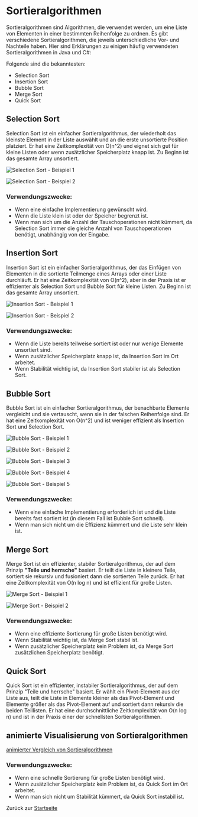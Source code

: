 # Sortieralgorithmen

Sortieralgorithmen sind Algorithmen, die verwendet werden, um eine Liste von Elementen in einer bestimmten Reihenfolge zu ordnen. Es gibt verschiedene Sortieralgorithmen, die jeweils unterschiedliche Vor- und Nachteile haben. Hier sind Erklärungen zu einigen häufig verwendeten Sortieralgorithmen in Java und C#:

Folgende sind die bekanntesten:
- Selection Sort
- Insertion Sort
- Bubble Sort
- Merge Sort
- Quick Sort

## Selection Sort

Selection Sort ist ein einfacher Sortieralgorithmus, der wiederholt das kleinste Element in der Liste auswählt und an die erste unsortierte Position platziert. Er hat eine Zeitkomplexität von O(n^2) und eignet sich gut für kleine Listen oder wenn zusätzlicher Speicherplatz knapp ist.
Zu Beginn ist das gesamte Array unsortiert.

![Selection Sort - Beispiel 1](../img/07-03-Selection%20Sort%201.png)

![Selection Sort - Beispiel 2](../img/07-04-Selection%20Sort%202.png)

### Verwendungszwecke:

* Wenn eine einfache Implementierung gewünscht wird.
* Wenn die Liste klein ist oder der Speicher begrenzt ist.
* Wenn man sich um die Anzahl der Tauschoperationen nicht kümmert, da Selection Sort immer die gleiche Anzahl von Tauschoperationen benötigt, unabhängig von der Eingabe.


## Insertion Sort

Insertion Sort ist ein einfacher Sortieralgorithmus, der das Einfügen von Elementen in die sortierte Teilmenge eines Arrays oder einer Liste durchläuft. Er hat eine Zeitkomplexität von O(n^2), aber in der Praxis ist er effizienter als Selection Sort und Bubble Sort für kleine Listen.
Zu Beginn ist das gesamte Array unsortiert.

![Insertion Sort - Beispiel 1](../img/07-05-Insertion%20Sort%201.png)

![Insertion Sort - Beispiel 2](../img/07-06-Insertion%20Sort%202.png)

### Verwendungszwecke:

* Wenn die Liste bereits teilweise sortiert ist oder nur wenige Elemente unsortiert sind.
* Wenn zusätzlicher Speicherplatz knapp ist, da Insertion Sort im Ort arbeitet.
* Wenn Stabilität wichtig ist, da Insertion Sort stabiler ist als Selection Sort.

## Bubble Sort

Bubble Sort ist ein einfacher Sortieralgorithmus, der benachbarte Elemente vergleicht und sie vertauscht, wenn sie in der falschen Reihenfolge sind. Er hat eine Zeitkomplexität von O(n^2) und ist weniger effizient als Insertion Sort und Selection Sort.

![Bubble Sort - Beispiel 1](../img/07-07-Bubble%20Sort%201.png)

![Bubble Sort - Beispiel 2](../img/07-08-Bubble%20Sort%202.png)

![Bubble Sort - Beispiel 3](../img/07-09-Bubble%20Sort%203.png)

![Bubble Sort - Beispiel 4](../img/07-10-Bubble%20Sort%204.png)

![Bubble Sort - Beispiel 5](../img/07-11-Bubble%20Sort%205.png)

### Verwendungszwecke:

* Wenn eine einfache Implementierung erforderlich ist und die Liste bereits fast sortiert ist (in diesem Fall ist Bubble Sort schnell).
* Wenn man sich nicht um die Effizienz kümmert und die Liste sehr klein ist.

## Merge Sort

Merge Sort ist ein effizienter, stabiler Sortieralgorithmus, der auf dem Prinzip **"Teile und herrsche"** basiert. Er teilt die Liste in kleinere Teile, sortiert sie rekursiv und fusioniert dann die sortierten Teile zurück. Er hat eine Zeitkomplexität von O(n log n) und ist effizient für große Listen.

![Merge Sort - Beispiel 1](../img/07-12-Merge%20Sort%201.png)

![Merge Sort - Beispiel 2](../img/07-13-Merge%20Sort%202.png)

### Verwendungszwecke:

* Wenn eine effiziente Sortierung für große Listen benötigt wird.
* Wenn Stabilität wichtig ist, da Merge Sort stabil ist.
* Wenn zusätzlicher Speicherplatz kein Problem ist, da Merge Sort zusätzlichen Speicherplatz benötigt.

## Quick Sort

Quick Sort ist ein effizienter, instabiler Sortieralgorithmus, der auf dem Prinzip "Teile und herrsche" basiert. Er wählt ein Pivot-Element aus der Liste aus, teilt die Liste in Elemente kleiner als das Pivot-Element und Elemente größer als das Pivot-Element auf und sortiert dann rekursiv die beiden Teillisten. Er hat eine durchschnittliche Zeitkomplexität von O(n log n) und ist in der Praxis einer der schnellsten Sortieralgorithmen.

## animierte Visualisierung von Sortieralgorithmen 

[animierter Vergleich von Sortieralgorithmen](https://www.toptal.com/developers/sorting-algorithms)

### Verwendungszwecke:

* Wenn eine schnelle Sortierung für große Listen benötigt wird.
* Wenn zusätzlicher Speicherplatz kein Problem ist, da Quick Sort im Ort arbeitet.
* Wenn man sich nicht um Stabilität kümmert, da Quick Sort instabil ist.


Zurück zur [Startseite](../README.md)
